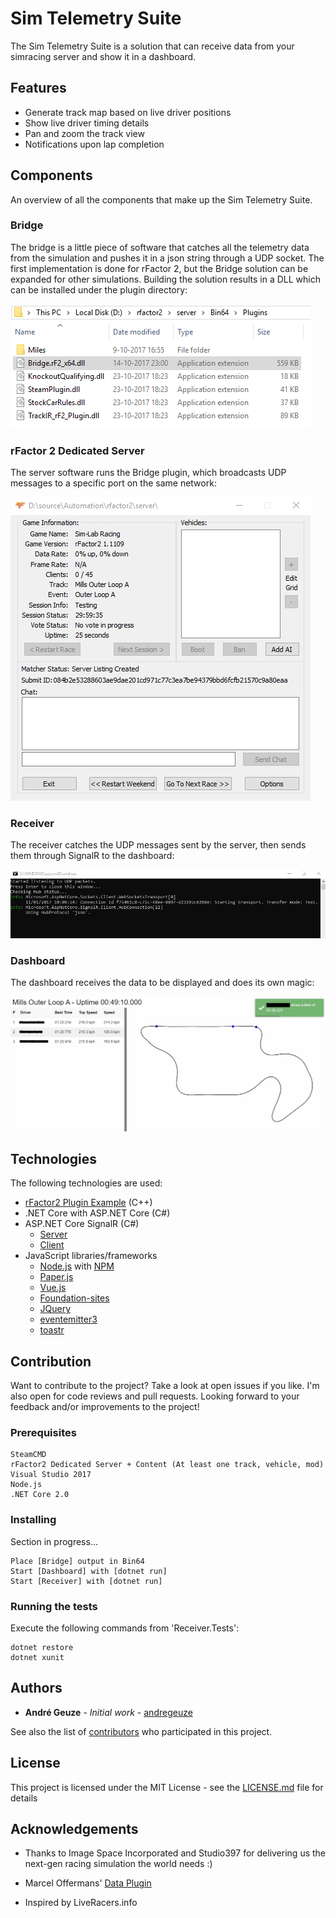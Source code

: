 # Sim Telemetry Suite
The Sim Telemetry Suite is a solution that can receive data from your simracing server and show it in a dashboard.

## Features
* Generate track map based on live driver positions
* Show live driver timing details
* Pan and zoom the track view
* Notifications upon lap completion

## Components
An overview of all the components that make up the Sim Telemetry Suite.

### Bridge
The bridge is a little piece of software that catches all the telemetry data from the simulation and pushes it in a json string through a UDP socket. The first implementation is done for rFactor 2, but the Bridge solution can be expanded for other simulations. Building the solution results in a DLL which can be installed under the plugin directory:

![Bridge](images/bridge.png)

### rFactor 2 Dedicated Server
The server software runs the Bridge plugin, which broadcasts UDP messages to a specific port on the same network:

![GitHub Logo](images/server.jpg)

### Receiver
The receiver catches the UDP messages sent by the server, then sends them through SignalR to the dashboard:

![GitHub Logo](images/receiver.jpg)

### Dashboard
The dashboard receives the data to be displayed and does its own magic:

![GitHub Logo](images/dashboard.jpg)

## Technologies
The following technologies are used:
* [rFactor2 Plugin Example](https://www.studio-397.com/modding-resources/) (C++)
* .NET Core with ASP.NET Core (C#)
* ASP.NET Core SignalR (C#)
  * [Server](https://www.nuget.org/packages/Microsoft.AspNetCore.SignalR)
  * [Client](https://github.com/aspnet/SignalR)
* JavaScript libraries/frameworks
  * [Node.js](https://nodejs.org/en/) with [NPM](https://www.npmjs.com/)
  * [Paper.js](http://paperjs.org/)
  * [Vue.js](https://vuejs.org/)
  * [Foundation-sites](https://foundation.zurb.com/sites.html)
  * [JQuery](https://jquery.com/)
  * [eventemitter3](https://github.com/primus/eventemitter3)
  * [toastr](https://github.com/CodeSeven/toastr)

## Contribution
Want to contribute to the project? Take a look at open issues if you like. I'm also open for code reviews and pull requests. Looking forward to your feedback and/or improvements to the project!

### Prerequisites
```
SteamCMD
rFactor2 Dedicated Server + Content (At least one track, vehicle, mod)
Visual Studio 2017
Node.js
.NET Core 2.0
```

### Installing
Section in progress...
```
Place [Bridge] output in Bin64
Start [Dashboard] with [dotnet run]
Start [Receiver] with [dotnet run]
```

### Running the tests
Execute the following commands from 'Receiver.Tests':
```
dotnet restore
dotnet xunit
```

## Authors
* **André Geuze** - *Initial work* - [andregeuze](https://github.com/andregeuze)

See also the list of [contributors](https://github.com/andregeuze/Sim-Telemetry-Suite/contributors) who participated in this project.

## License
This project is licensed under the MIT License - see the [LICENSE.md](LICENSE.md) file for details

## Acknowledgements
* Thanks to Image Space Incorporated and Studio397 for delivering us the next-gen racing simulation the world needs :)
* Marcel Offermans' [Data Plugin](https://bitbucket.org/marrs/rfactor/src/e13b7d85bb48cb353af58f4223ecd41a47316f24/cpp/DataPlugin_v2/DataPlugin_v2/DataPlugin.cpp?at=master&fileviewer=file-view-default)

* Inspired by LiveRacers.info